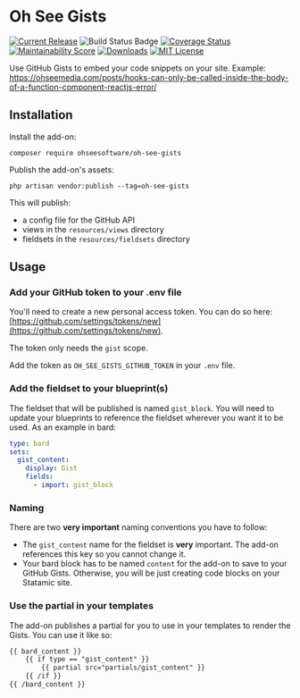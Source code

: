 # Oh See Gists

[![Current Release](https://img.shields.io/github/release/ohseesoftware/oh-see-gists.svg?style=flat-square)](https://github.com/ohseesoftware/oh-see-gists/releases)
![Build Status Badge](https://github.com/ohseesoftware/oh-see-gists/workflows/Build/badge.svg)
[![Coverage Status](https://coveralls.io/repos/github/ohseesoftware/oh-see-gists/badge.svg?branch=master)](https://coveralls.io/github/ohseesoftware/oh-see-gists?branch=master)
[![Maintainability Score](https://img.shields.io/codeclimate/maintainability/ohseesoftware/oh-see-gists.svg?style=flat-square)](https://codeclimate.com/github/ohseesoftware/oh-see-gists)
[![Downloads](https://img.shields.io/packagist/dt/ohseesoftware/oh-see-gists.svg?style=flat-square)](https://packagist.org/packages/ohseesoftware/oh-see-gists)
[![MIT License](https://img.shields.io/github/license/ohseesoftware/oh-see-gists.svg?style=flat-square)](https://github.com/ohseesoftware/oh-see-gists/blob/master/LICENSE)

Use GitHub Gists to embed your code snippets on your site. Example: https://ohseemedia.com/posts/hooks-can-only-be-called-inside-the-body-of-a-function-component-reactjs-error/

## Installation

Install the add-on:

`composer require ohseesoftware/oh-see-gists`

Publish the add-on's assets:

`php artisan vendor:publish --tag=oh-see-gists`

This will publish:

- a config file for the GitHub API
- views in the `resources/views` directory
- fieldsets in the `resources/fieldsets` directory

## Usage

### Add your GitHub token to your .env file

You'll need to create a new personal access token. You can do so here: [https://github.com/settings/tokens/new](https://github.com/settings/tokens/new).

The token only needs the `gist` scope.

Add the token as `OH_SEE_GISTS_GITHUB_TOKEN` in your `.env` file.

### Add the fieldset to your blueprint(s)

The fieldset that will be published is named `gist_block`. You will need to update your blueprints to reference the fieldset wherever you want it to be used. As an example in bard:

```yaml
type: bard
sets:
  gist_content:
    display: Gist
    fields:
      - import: gist_block
```

### Naming

There are two **very important** naming conventions you have to follow:

- The `gist_content` name for the fieldset is **very** important. The add-on references this key so you cannot change it.
- Your bard block has to be named `content` for the add-on to save to your GitHub Gists. Otherwise, you will be just creating code blocks on your Statamic site.

### Use the partial in your templates

The add-on publishes a partial for you to use in your templates to render the Gists. You can use it like so:

<!-- prettier-ignore-start -->
```html
{{ bard_content }}
    {{ if type == "gist_content" }}
        {{ partial src="partials/gist_content" }}
    {{ /if }}
{{ /bard_content }}
```
<!-- prettier-ignore-end -->
